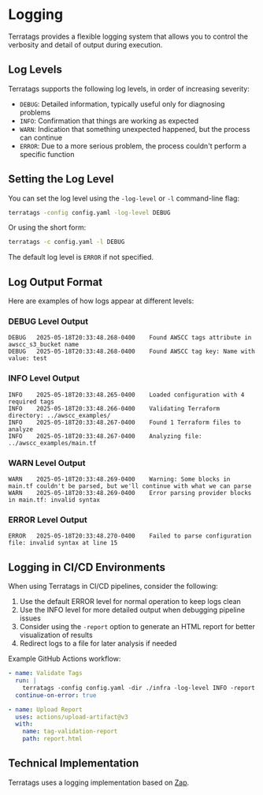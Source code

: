 # Logging

Terratags provides a flexible logging system that allows you to control the verbosity and detail of output during execution.

## Log Levels

Terratags supports the following log levels, in order of increasing severity:

- `DEBUG`: Detailed information, typically useful only for diagnosing problems
- `INFO`: Confirmation that things are working as expected
- `WARN`: Indication that something unexpected happened, but the process can continue
- `ERROR`: Due to a more serious problem, the process couldn't perform a specific function

## Setting the Log Level

You can set the log level using the `-log-level` or `-l` command-line flag:

```bash
terratags -config config.yaml -log-level DEBUG
```

Or using the short form:

```bash
terratags -c config.yaml -l DEBUG
```

The default log level is `ERROR` if not specified.

## Log Output Format

Here are examples of how logs appear at different levels:

### DEBUG Level Output

```
DEBUG   2025-05-18T20:33:48.268-0400    Found AWSCC tags attribute in awscc_s3_bucket name
DEBUG   2025-05-18T20:33:48.268-0400    Found AWSCC tag key: Name with value: test
```

### INFO Level Output

```
INFO    2025-05-18T20:33:48.265-0400    Loaded configuration with 4 required tags
INFO    2025-05-18T20:33:48.266-0400    Validating Terraform directory: ../awscc_examples/
INFO    2025-05-18T20:33:48.267-0400    Found 1 Terraform files to analyze
INFO    2025-05-18T20:33:48.267-0400    Analyzing file: ../awscc_examples/main.tf
```

### WARN Level Output

```
WARN    2025-05-18T20:33:48.269-0400    Warning: Some blocks in main.tf couldn't be parsed, but we'll continue with what we can parse
WARN    2025-05-18T20:33:48.269-0400    Error parsing provider blocks in main.tf: invalid syntax
```

### ERROR Level Output

```
ERROR   2025-05-18T20:33:48.270-0400    Failed to parse configuration file: invalid syntax at line 15
```

## Logging in CI/CD Environments

When using Terratags in CI/CD pipelines, consider the following:

1. Use the default ERROR level for normal operation to keep logs clean
2. Use the INFO level for more detailed output when debugging pipeline issues
3. Consider using the `-report` option to generate an HTML report for better visualization of results
4. Redirect logs to a file for later analysis if needed

Example GitHub Actions workflow:

```yaml
- name: Validate Tags
  run: |
    terratags -config config.yaml -dir ./infra -log-level INFO -report report.html
  continue-on-error: true

- name: Upload Report
  uses: actions/upload-artifact@v3
  with:
    name: tag-validation-report
    path: report.html
```

## Technical Implementation

Terratags uses a logging implementation based on [Zap](https://github.com/uber-go/zap).